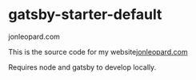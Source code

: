 # gatsby-starter-default
jonleopard.com

This is the source code for my website[jonleopard.com](https://jonleopard.com)

Requires node and gatsby to develop locally.


